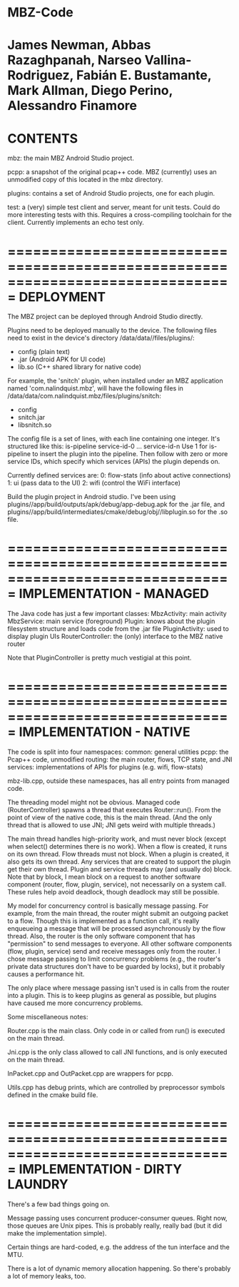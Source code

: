 # MBZ-Code

James Newman, Abbas Razaghpanah, Narseo Vallina-Rodriguez, Fabián E. Bustamante, Mark Allman, Diego Perino, Alessandro Finamore
===============================================================================
CONTENTS
===============================================================================

mbz: the main MBZ Android Studio project.

pcpp: a snapshot of the original pcap++ code. MBZ (currently) uses an
unmodified copy of this located in the mbz directory.

plugins: contains a set of Android Studio projects, one for each plugin.

test: a (very) simple test client and server, meant for unit tests. Could
do more interesting tests with this. Requires a cross-compiling toolchain
for the client. Currently implements an echo test only.


===============================================================================
DEPLOYMENT
===============================================================================

The MBZ project can be deployed through Android Studio directly.

Plugins need to be deployed manually to the device. The following files need
to exist in the device's directory 
/data/data/<mbz-package-name>/files/plugins/<plugin-name>:
  - config (plain text)
  - <plugin-name>.jar (Android APK for UI code)
  - lib<plugin-name>.so (C++ shared library for native code)

For example, the 'snitch' plugin, when installed under an MBZ application
named 'com.nalindquist.mbz', will have the following files in
/data/data/com.nalindquist.mbz/files/plugins/snitch:
  - config
  - snitch.jar
  - libsnitch.so

The config file is a set of lines, with each line containing one integer. It's
structured like this:
  is-pipeline
  service-id-0
  ...
  service-id-n
Use 1 for is-pipeline to insert the plugin into the pipeline. Then follow with
zero or more service IDs, which specify which services (APIs) the plugin 
depends on.

Currently defined services are:
  0: flow-stats (info about active connections)
  1: ui (pass data to the UI)
  2: wifi (control the WiFi interface)

Build the plugin project in Android studio. I've been using 
plugins/<plugin-name>/app/build/outputs/apk/debug/app-debug.apk
for the .jar file, and
plugins/<plugin-name>/app/build/intermediates/cmake/debug/obj/<isa>/libplugin.so
for the .so file.


===============================================================================
IMPLEMENTATION - MANAGED
===============================================================================

The Java code has just a few important classes:
  MbzActivity: main activity
  MbzService: main service (foreground)
  Plugin: knows about the plugin filesystem structure and loads code from the
          .jar file
  PluginActivity: used to display plugin UIs
  RouterController: the (only) interface to the MBZ native router

Note that PluginController is pretty much vestigial at this point.


===============================================================================
IMPLEMENTATION - NATIVE
===============================================================================

The code is split into four namespaces:
  common: general utilities
  pcpp: the Pcap++ code, unmodified
  routing: the main router, flows, TCP state, and JNI
  services: implementations of APIs for plugins (e.g. wifi, flow-stats)

mbz-lib.cpp, outside these namespaces, has all entry points from managed code.

The threading model might not be obvious. Managed code (RouterController)
spawns a thread that executes Router::run(). From the point of view of the
native code, this is the main thread. (And the only thread that is allowed to
use JNI; JNI gets weird with multiple threads.)

The main thread handles high-priority work, and must never block (except when
select() determines there is no work). When a flow is created, it runs on
its own thread. Flow threads must not block. When a plugin is created, it also
gets its own thread. Any services that are created to support the plugin get
their own thread. Plugin and service threads may (and usually do) block. Note
that by block, I mean block on a request to another software component 
(router, flow, plugin, service), not necessarily on a system call. These rules
help avoid deadlock, though deadlock may still be possible.

My model for concurrency control is basically message passing. For example,
from the main thread, the router might submit an outgoing packet to a flow. 
Though this is implemented as a function call, it's really enqueueing a
message that will be processed asynchronously by the flow thread. Also, the
router is the only software component that has "permission" to send messages
to everyone. All other software components (flow, plugin, service) send and
receive messages only from the router. I chose message passing to limit
concurrency problems (e.g., the router's private data structures don't have
to be guarded by locks), but it probably causes a performance hit.

The only place where message passing isn't used is in calls from the router
into a plugin. This is to keep plugins as general as possible, but plugins
have caused me more concurrency problems.

Some miscellaneous notes:

Router.cpp is the main class. Only code in or called from run() is executed on 
the main thread.

Jni.cpp is the only class allowed to call JNI functions, and is only executed
on the main thread.

InPacket.cpp and OutPacket.cpp are wrappers for pcpp.

Utils.cpp has debug prints, which are controlled by preprocessor symbols
defined in the cmake build file.


===============================================================================
IMPLEMENTATION - DIRTY LAUNDRY
===============================================================================

There's a few bad things going on.

Message passing uses concurrent producer-consumer queues. Right now, those
queues are Unix pipes. This is probably really, really bad (but it did make
the implementation simple).

Certain things are hard-coded, e.g. the address of the tun interface and the
MTU.

There is a lot of dynamic memory allocation happening. So there's probably a
lot of memory leaks, too.
